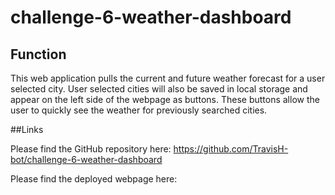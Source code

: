 # challenge-6-weather-dashboard

## Function

This web application pulls the current and future weather forecast for a user selected city. User selected cities will also be saved in local storage and appear on the left side of the webpage as buttons. These buttons allow the user to quickly see the weather for previously searched cities.

##Links

Please find the GitHub repository here: https://github.com/TravisH-bot/challenge-6-weather-dashboard

Please find the deployed webpage here:
